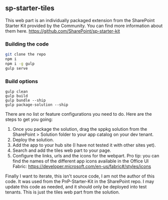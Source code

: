 ## sp-starter-tiles

This web part is an individually packaged extension from the SharePoint Starter Kit provided by the Community. You can find more information about them here. https://github.com/SharePoint/sp-starter-kit

### Building the code

```bash
git clone the repo
npm i
npm i -g gulp
gulp serve
```

### Build options
```
gulp clean
gulp build
gulp bundle --ship
gulp package-solution --ship
```
There are no list or feature configurations you need to do. Here are the steps to get you going:
1. Once you package the solution, drag the sppkg solution from the SharePoint > Solution folder to your app catalog on your dev tenant.
2. Deploy the solution.
3. Add the app to your hub site (I have not tested it with other sites yet). 
4. Search and add the tiles web part to your page.
5. Configure the links, urls and the icons for the webpart.
Pro tip: you can find the names of the different app icons available in the Office UI Fabric:
https://developer.microsoft.com/en-us/fabric#/styles/icons
 
Finally I want to iterate, this isn't source code, I am not the author of this code. It was used from the PnP-Starter-Kit in the SharePoint repo. I may update this code as needed, and it should only be deployed into test tenants. This is just the tiles web part from the solution.
